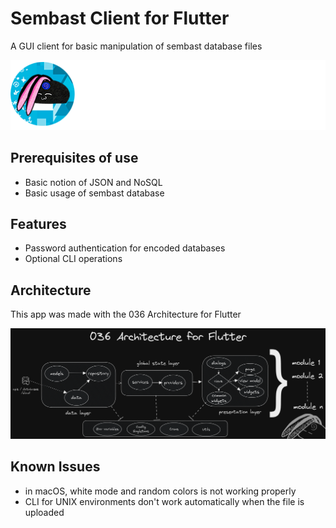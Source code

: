 # Sembast Client for Flutter

A GUI client for basic manipulation of sembast database files

![Alt text](brandwhite.png?raw=true "Title")

## Prerequisites of use

- Basic notion of JSON and NoSQL
- Basic usage of sembast database

## Features

- Password authentication for encoded databases
- Optional CLI operations

## Architecture

This app was made with the 036 Architecture for Flutter

![Alt text](flutterarch.png?raw=true "Title")

## Known Issues

- in macOS, white mode and random colors is not working properly
- CLI for UNIX environments don't work automatically when the file is uploaded
